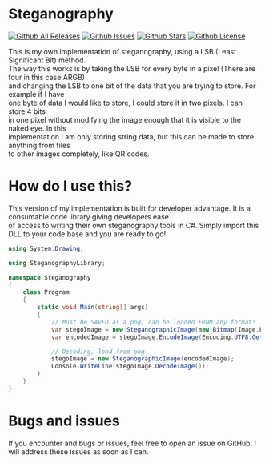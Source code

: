 # Steganography
[![Github All Releases](https://img.shields.io/github/downloads/PapyrusCompendium/Steganography-Library/total.svg)]()
[![Github Issues](https://img.shields.io/github/issues/PapyrusCompendium/Steganography-Library.svg)]()
[![Github Stars](https://img.shields.io/github/stars/PapyrusCompendium/Steganography-Library.svg)]()
[![Github License](https://img.shields.io/github/license/PapyrusCompendium/Steganography-Library.svg)]()

This is my own implementation of steganography, using a LSB (Least Significant Bit) method.  
The way this works is by taking the LSB for every byte in a pixel (There are four in this case ARGB)  
and changing the LSB to one bit of the data that you are trying to store. For example if I have  
one byte of data I would like to store, I could store it in two pixels. I can store 4 bits  
in one pixel without modifying the image enough that it is visible to the naked eye. In this  
implementation I am only storing string data, but this can be made to store anything from files  
to other images completely, like QR codes.  

# How do I use this?
This version of my implementation is built for developer advantage. It is a consumable code library giving developers ease  
of access to writing their own steganography tools in C#. Simply import this DLL to your code base and you are ready to go!  
```cs
using System.Drawing;

using SteganographyLibrary;

namespace Steganography
{
    class Program
    {
        static void Main(string[] args)
        {
            // Must be SAVED as a png, can be loaded FROM any format!
            var stegoImage = new SteganographicImage(new Bitmap(Image.FromFile("Image.png")));
            var encodedImage = stegoImage.EncodeImage(Encoding.UTF8.GetBytes("Secret Message"));

            // Decoding, load from png
            stegoImage = new SteganographicImage(encodedImage);
            Console.WriteLine(stegoImage.DecodeImage());
        }
    }
}
```

# Bugs and issues
If you encounter and bugs or issues, feel free to open an issue on GitHub. I will address these issues as soon as I can.